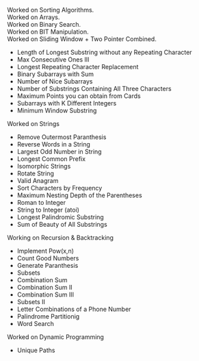 Worked on Sorting Algorithms.  
Worked on Arrays.  
Worked on Binary Search.  
Worked on BIT Manipulation.  
Worked on Sliding Window + Two Pointer Combined.
- Length of Longest Substring without any Repeating Character
- Max Consecutive Ones III
- Longest Repeating Character Replacement
- Binary Subarrays with Sum
- Number of Nice Subarrays
- Number of Substrings Containing All Three Characters
- Maximum Points you can obtain from Cards
- Subarrays with K Different Integers
- Minimum Window Substring

Worked on Strings  
- Remove Outermost Paranthesis
- Reverse Words in a String
- Largest Odd Number in String
- Longest Common Prefix
- Isomorphic Strings
- Rotate String
- Valid Anagram
- Sort Characters by Frequency
- Maximum Nesting Depth of the Parentheses
- Roman to Integer
- String to Integer (atoi)
- Longest Palindromic Substring
- Sum of Beauty of All Substrings

Working on Recursion & Backtracking
  - Implement Pow(x,n)
  - Count Good Numbers
  - Generate Paranthesis
  - Subsets
  - Combination Sum
  - Combination Sum II
  - Combination Sum III
  - Subsets II
  - Letter Combinations of a Phone Number
  - Palindrome Partitionig
  - Word Search
    
Worked on Dynamic Programming
  - Unique Paths
